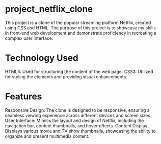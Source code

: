 # project_netflix_clone
This project is a clone of the popular streaming platform Netflix, created using CSS and HTML. The purpose of this project is to showcase my skills in front-end web development and demonstrate proficiency in recreating a complex user interface.
# Technology Used 
HTML5: Used for structuring the content of the web page.
CSS3: Utilized for styling the elements and providing visual enhancements.

# Features
Responsive Design: The clone is designed to be responsive, ensuring a seamless viewing experience across different devices and screen sizes.
User Interface: Mimics the layout and design of Netflix, including the navigation bar, content thumbnails, and hover effects.
Content Display: Displays various movie and TV show thumbnails, showcasing the ability to organize and present multimedia content.

